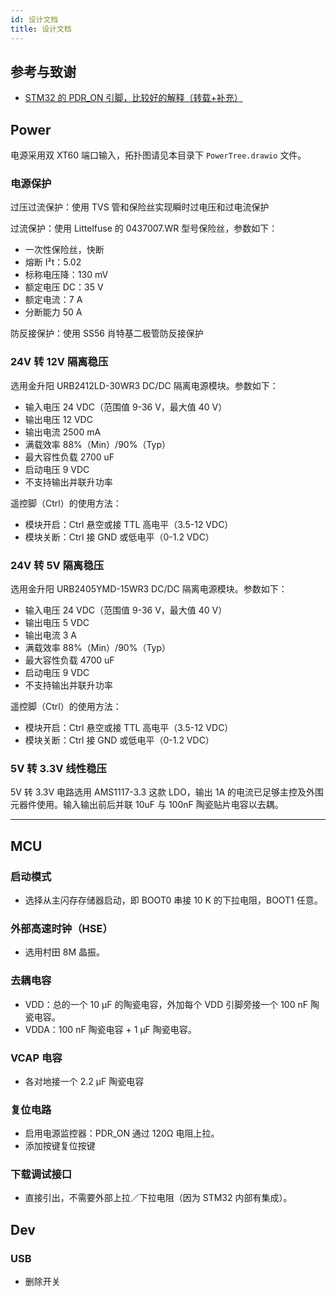 ```yaml
---
id: 设计文档
title: 设计文档
---
```


## 参考与致谢

- [STM32 的 PDR_ON 引脚，比较好的解释（转载+补充）](https://blog.csdn.net/Frankenstien_/article/details/105971841)

## Power

电源采用双 XT60 端口输入，拓扑图请见本目录下 `PowerTree.drawio` 文件。

### 电源保护

过压过流保护：使用 TVS 管和保险丝实现瞬时过电压和过电流保护

过流保护：使用 Littelfuse 的 0437007.WR 型号保险丝，参数如下：

- 一次性保险丝，快断
- 熔断 I²t：5.02
- 标称电压降：130 mV
- 额定电压 DC：35 V
- 额定电流：7 A
- 分断能力 50 A

防反接保护：使用 SS56 肖特基二极管防反接保护

### 24V 转 12V 隔离稳压

选用金升阳 URB2412LD-30WR3 DC/DC 隔离电源模块。参数如下：

- 输入电压 24 VDC（范围值 9-36 V，最大值 40 V）
- 输出电压 12 VDC
- 输出电流 2500 mA
- 满载效率 88%（Min）/90%（Typ）
- 最大容性负载 2700 uF
- 启动电压 9 VDC
- 不支持输出并联升功率

遥控脚（Ctrl）的使用方法：

- 模块开启：Ctrl 悬空或接 TTL 高电平（3.5-12 VDC）
- 模块关断：Ctrl 接 GND 或低电平（0-1.2 VDC）

### 24V 转 5V 隔离稳压

选用金升阳 URB2405YMD-15WR3 DC/DC 隔离电源模块。参数如下：

- 输入电压 24 VDC（范围值 9-36 V，最大值 40 V）
- 输出电压 5 VDC
- 输出电流 3 A
- 满载效率 88%（Min）/90%（Typ）
- 最大容性负载 4700 uF
- 启动电压 9 VDC
- 不支持输出并联升功率

遥控脚（Ctrl）的使用方法：

- 模块开启：Ctrl 悬空或接 TTL 高电平（3.5-12 VDC）
- 模块关断：Ctrl 接 GND 或低电平（0-1.2 VDC）

### 5V 转 3.3V 线性稳压

5V 转 3.3V 电路选用 AMS1117-3.3 这款 LDO，输出 1A 的电流已足够主控及外围元器件使用。输入输出前后并联 10uF 与 100nF 陶瓷贴片电容以去耦。

---

## MCU

### 启动模式

- 选择从主闪存存储器启动，即 BOOT0 串接 10 K 的下拉电阻，BOOT1 任意。

### 外部高速时钟（HSE）

- 选用村田 8M 晶振。

### 去耦电容

- VDD：总的一个 10 μF 的陶瓷电容，外加每个 VDD 引脚旁接一个 100 nF 陶瓷电容。
- VDDA：100 nF 陶瓷电容 + 1 µF 陶瓷电容。

### VCAP 电容

- 各对地接一个 2.2 µF 陶瓷电容

### 复位电路

- 启用电源监控器：PDR_ON 通过 120Ω 电阻上拉。
- 添加按键复位按键

### 下载调试接口

- 直接引出，不需要外部上拉／下拉电阻（因为 STM32 内部有集成）。

## Dev

### USB

- 删除开关
